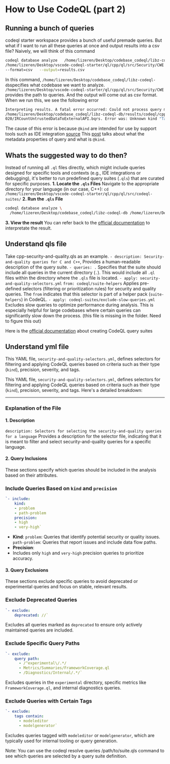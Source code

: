 
  

# How to Use CodeQL (part 2)

  

## Running a bunch of queries
codeql starter workspace provides a bunch of useful premade queries. But what if I want to run all these queries at once and output results into a csv file? 
Naively, we will think of this command 
```bash
codeql database analyze   /home/lizeren/Desktop/codebase_codeql/libz-codeql-db \
/home/lizeren/Desktop/vscode-codeql-starter/ql/cpp/ql/src/Security/CWE   \
--format=csv   --output=results.csv
```
  In this command, `/home/lizeren/Desktop/codebase_codeql/libz-codeql-db`specifies what codebase we want to analyze. `/home/lizeren/Desktop/vscode-codeql-starter/ql/cpp/ql/src/Security/CWE` provides the path to queries. And the output will come out as csv format.
  When we run this, we see the following error
  ```bash
  Interpreting results. A fatal error occurred: Could not process query metadata for 
  /home/lizeren/Desktop/codebase_codeql/libz-codeql-db/results/codeql/cpp-queries/Security/CWE/CWE-
  020/IRCountUntrustedDataToExternalAPI.bqrs. Error was: Unknown kind "Table". [UNSUPPORTED_KIND]
```
The cause of this error is because `@kind` are intended for use by support tools such as IDE integration [source](https://github.com/github/codeql/discussions/13839)
This [post](https://codeql.github.com/docs/writing-codeql-queries/metadata-for-codeql-queries/?utm_source=chatgpt.com) talks about what the metadata properties of query and what is `@kind`.

## Whats the suggested way to do then?
Instead of running all `.ql` files directly, which might include queries designed for specific tools and contexts (e.g., IDE integrations or debugging), it's better to run predefined query suites (`.qls`) that are curated for specific purposes.
**1. Locate the `.qls` Files**
Navigate to the appropriate directory for your language (in our case, C++):
    `cd /home/lizeren/Desktop/vscode-codeql-starter/ql/cpp/ql/src/codeql-suites/`
**2. Run the `.qls` File**
```bash
codeql database analyze \
  /home/lizeren/Desktop/codebase_codeql/libz-codeql-db /home/lizeren/Desktop/vscode-codeql-starter/ql/cpp/ql/src/codeql-suites/cpp-code-scanning.qls --format=csv --output=results.csv
```
**3. View the result**
You can refer back to the [official documentation](https://docs.github.com/en/code-security/codeql-cli/using-the-advanced-functionality-of-the-codeql-cli/csv-output) to interpretate the result.

## Understand qls file
Take cpp-security-and-quality.qls as an example.
`- description: Security-and-quality queries for C and C++`, Provides a human-readable description of the query suite.
`- queries: .` Specifies that the suite should include all queries in the current directory (`.`). This would include all `.ql` files within the directory where the `.qls` file is located.
`- apply: security-and-quality-selectors.yml`
  `from: codeql/suite-helpers` 
Applies pre-defined selectors (filtering or prioritization rules) for security and quality queries. The `from` indicates that this selector is part of a helper pack (`suite-helpers`) in CodeQL.
`- apply: codeql-suites/exclude-slow-queries.yml` Excludes slow queries to optimize performance during analysis. This is especially helpful for large codebases where certain queries can significantly slow down the process. (this file is missing in the folder. Need to figure this out)

Here is the [official documentation](https://docs.github.com/en/code-security/codeql-cli/using-the-advanced-functionality-of-the-codeql-cli/creating-codeql-query-suites) about creating CodeQL query suites


## Understand yml file
This YAML file, `security-and-quality-selectors.yml`, defines selectors for filtering and applying CodeQL queries based on criteria such as their type (`kind`), precision, severity, and tags.

This YAML file, `security-and-quality-selectors.yml`, defines selectors for filtering and applying CodeQL queries based on criteria such as their type (`kind`), precision, severity, and tags. Here's a detailed breakdown:

----------

### **Explanation of the File**

#### **1. Description**
`description: Selectors for selecting the security-and-quality queries for a language` 
Provides a description for the selector file, indicating that it is meant to filter and select security-and-quality queries for a specific language.
#### **2. Query Inclusions**
These sections specify which queries should be included in the analysis based on their attributes.
### **Include Queries Based on `kind` and `precision`**
```yml
`- include:
    kind:
    - problem
    - path-problem
    precision:
    - high
    - very-high` 
```
-   **Kind**:
`problem`: Queries that identify potential security or quality issues.
`path-problem`: Queries that report issues and include data flow paths.
-   **Precision**:
- Includes only `high` and `very-high` precision queries to prioritize accuracy.

#### **3. Query Exclusions**

These sections exclude specific queries to avoid deprecated or experimental queries and focus on stable, relevant results.
### **Exclude Deprecated Queries**
```yml
`- exclude:
    deprecated: //` 
```
Excludes all queries marked as `deprecated` to ensure only actively maintained queries are included.
### **Exclude Specific Query Paths**

```yml
`- exclude:
    query path:
      - /^experimental\/.*/
      - Metrics/Summaries/FrameworkCoverage.ql
      - /Diagnostics/Internal/.*/` 
```
Excludes queries in the `experimental` directory, specific metrics like `FrameworkCoverage.ql`, and internal diagnostics queries.

### **Exclude Queries with Certain Tags**

```yml
`- exclude:
    tags contain:
      - modeleditor
      - modelgenerator` 
```
Excludes queries tagged with `modeleditor` or `modelgenerator`, which are typically used for internal tooling or query generation.

Note: You can use the codeql resolve queries /path/to/suite.qls command to see which queries are selected by a query suite definition.